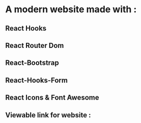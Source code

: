 # A modern website made with :

## React Hooks

## React Router Dom

## React-Bootstrap

## React-Hooks-Form

## React Icons & Font Awesome

## Viewable link for website : 